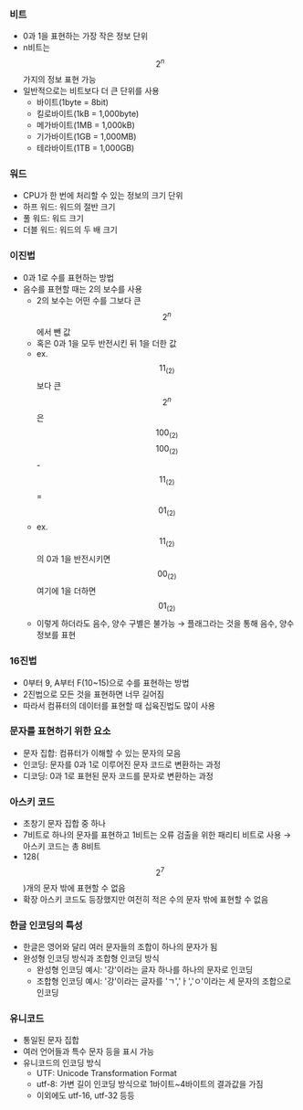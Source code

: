 ### 비트
- 0과 1을 표현하는 가장 작은 정보 단위
- n비트는 $$2^n$$가지의 정보 표현 가능
- 일반적으로는 비트보다 더 큰 단위를 사용
  - 바이트(1byte = 8bit)
  - 킬로바이트(1kB = 1,000byte)
  - 메가바이트(1MB = 1,000kB)
  - 기가바이트(1GB = 1,000MB)
  - 테라바이트(1TB = 1,000GB)
  
### 워드
- CPU가 한 번에 처리할 수 있는 정보의 크기 단위
- 하프 워드: 워드의 절반 크기
- 풀 워드: 워드 크기
- 더블 워드: 워드의 두 배 크기

### 이진법
- 0과 1로 수를 표현하는 방법
- 음수를 표현할 때는 2의 보수를 사용
  - 2의 보수는 어떤 수를 그보다 큰 $$2^n$$에서 뺀 값
  - 혹은 0과 1을 모두 반전시킨 뒤 1을 더한 값
  - ex. $$11_{(2)}$$보다 큰 $$2^n$$은 $$100_{(2)}$$
   $$100_{(2)}$$ - $$11_{(2)}$$ = $$01_{(2)}$$
  - ex. $$11_{(2)}$$의 0과 1을 반전시키면 $$00_{(2)}$$
  여기에 1을 더하면 $$01_{(2)}$$
  - 이렇게 하더라도 음수, 양수 구별은 불가능 → 플래그라는 것을 통해 음수, 양수 정보를 표현

### 16진법
- 0부터 9, A부터 F(10~15)으로 수를 표현하는 방법
- 2진법으로 모든 것을 표현하면 너무 길어짐
- 따라서 컴퓨터의 데이터를 표현할 때 십육진법도 많이 사용

### 문자를 표현하기 위한 요소
- 문자 집합: 컴퓨터가 이해할 수 있는 문자의 모음
- 인코딩: 문자를 0과 1로 이루어진 문자 코드로 변환하는 과정
- 디코딩: 0과 1로 표현된 문자 코드를 문자로 변환하는 과정

### 아스키 코드
- 초창기 문자 집합 중 하나
- 7비트로 하나의 문자를 표현하고 1비트는 오류 검출을 위한 패리티 비트로 사용 → 아스키 코드는 총 8비트
- 128($$2^7$$)개의 문자 밖에 표현할 수 없음
- 확장 아스키 코드도 등장했지만 여전히 적은 수의 문자 밖에 표현할 수 없음
  
### 한글 인코딩의 특성
- 한글은 영어와 달리 여러 문자들의 조합이 하나의 문자가 됨
- 완성형 인코딩 방식과 조합형 인코딩 방식
  - 완성형 인코딩 예시: '강'이라는 글자 하나를 하나의 문자로 인코딩
  - 조합형 인코딩 예시: '강'이라는 글자를 'ㄱ','ㅏ','ㅇ'이라는 세 문자의 조합으로 인코딩

### 유니코드
- 통일된 문자 집합
- 여러 언어들과 특수 문자 등을 표시 가능
- 유니코드의 인코딩 방식
  - UTF: Unicode Transformation Format
  - utf-8: 가변 길이 인코딩 방식으로 1바이트~4바이트의 결과값을 가짐
  - 이외에도 utf-16, utf-32 등등